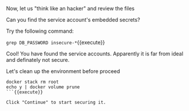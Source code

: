 
Now, let us "think like an hacker" and review the files

Can you find the service account's embedded secrets?

Try the following command:

`grep DB_PASSWORD insecure-*`{{execute}}

Cool! You have found the service accounts.   Apparently it is far from ideal and definately not secure.

Let's clean up the environment before proceed
```
docker stack rm root
echo y | docker volume prune
```{{execute}}

Click "Continue" to start securing it. 
